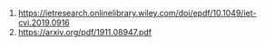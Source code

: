 1. https://ietresearch.onlinelibrary.wiley.com/doi/epdf/10.1049/iet-cvi.2019.0916
2. https://arxiv.org/pdf/1911.08947.pdf